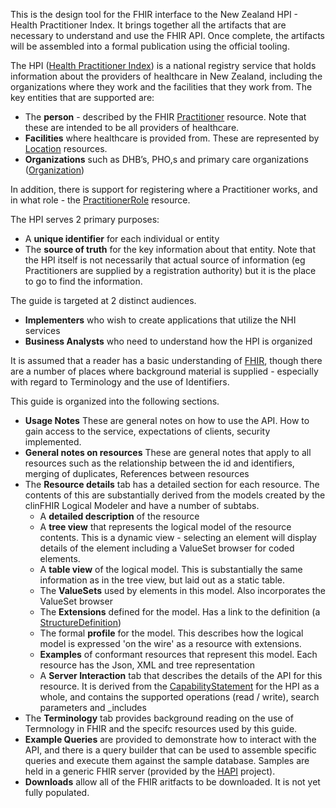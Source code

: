 This is the design tool for the FHIR interface to the New Zealand HPI - Health Practitioner Index. It brings together all the artifacts that are necessary to  understand and use the FHIR API. Once complete, the artifacts will be assembled into a formal publication using the official tooling.

The HPI ([Health Practitioner Index](https://www.health.govt.nz/our-work/health-identity/health-provider-index)) is a national registry service that holds information about the providers of healthcare in New Zealand, including the organizations where they work and the facilities that they work from. The key entities that are supported are:



*   The **person** - described by the FHIR [Practitioner](http://hl7.org/fhir/practitioner.html) resource. Note that these are intended to be all providers of healthcare. 
*   **Facilities** where healthcare is provided from. These are represented by [Location](http://hl7.org/fhir/location.html) resources.
*   **Organizations** such as DHB’s, PHO,s and primary care organizations ([Organization](http://hl7.org/fhir/organization.html))

In addition, there is support for registering where a Practitioner works, and in what role - the [PractitionerRole](http://hl7.org/fhir/practitionerrole.html) resource. 

The HPI serves 2 primary purposes:

* A **unique identifier** for each individual or entity
* The **source of truth** for the key information about that entity. Note that the HPI itself is not necessarily that actual source of information (eg Practitioners are supplied by a registration authority) but it is the place to go to find the information.

The guide is targeted at 2 distinct audiences.

* **Implementers** who wish to create applications that utilize the NHI services
* **Business Analysts** who need to understand how the HPI is organized

It is assumed that a reader has a basic understanding of [FHIR](http://hl7.org/fhir/index.html), though there are a number of places where background material is supplied - especially with regard to Terminology and the use of Identifiers.

This guide is organized into the following sections.

* **Usage Notes** These are general notes on how to use the API. How to gain access to the service, expectations of clients, security implemented.
* **General notes on resources** These are general notes that apply to all resources such as the relationship between the id and identifiers, merging of duplicates, References between resources
* The **Resource details** tab has a detailed section for each resource. The contents of this are substantially derived from the models created by the clinFHIR Logical Modeler and have a number of subtabs.
    * A **detailed description** of the resource 
    * A **tree view** that represents the logical model of the resource contents. This is a dynamic view - selecting an element will display details of the element including a ValueSet browser for coded elements.
    * A **table view** of the logical model. This is substantially the same information as in the tree view, but laid out as a static table. 
    * The **ValueSets** used by elements in this model. Also incorporates the ValueSet browser
    * The **Extensions** defined for the model. Has a link to the definition (a [StructureDefinition](http://hl7.org/fhir/structuredefinition.html))
    * The formal **profile** for the model. This describes how the logical model is expressed 'on the wire' as a resource with extensions.
    * **Examples** of conformant resources that represent this model. Each resource has the Json, XML and tree representation
    * A **Server Interaction** tab that describes the details of the API for this resource. It is derived from the [CapabilityStatement]() for the HPI as a whole, and contains the supported operations (read / write), search parameters and _includes
* The **Terminology** tab provides background reading on the use of Termnology in FHIR and the specifc resources used by this guide.
* **Example Queries** are provided to demonstrate how to interact with the API, and there is a query builder that can be used to assemble specific queries and execute them against the sample database. Samples are held in a generic FHIR server (provided by the [HAPI](https://hapifhir.io/) project).
* **Downloads** allow all of the FHIR aritfacts to be downloaded. It is not yet fully populated.




